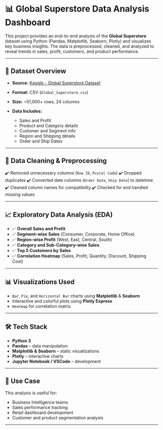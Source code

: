 

# 📊 Global Superstore Data Analysis Dashboard

This project provides an end-to-end analysis of the **Global Superstore** dataset using Python (Pandas, Matplotlib, Seaborn, Plotly) and visualizes key business insights. The data is preprocessed, cleaned, and analyzed to reveal trends in sales, profit, customers, and product performance.

---

## 📁 Dataset Overview

* **Source:** [Kaggle - Global Superstore Dataset](https://www.kaggle.com/datasets/apoorvaappz/global-super-store-dataset)
* **Format:** CSV (`Global_Superstore.csv`)
* **Size:** \~51,000+ rows, 24 columns
* **Data Includes:**

  * Sales and Profit
  * Product and Category details
  * Customer and Segment info
  * Region and Shipping details
  * Order and Ship Dates

---

## 🧹 Data Cleaning & Preprocessing

✔️ Removed unnecessary columns (`Row ID`, `Postal Code`)
✔️ Dropped duplicates
✔️ Converted date columns (`Order Date`, `Ship Date`) to datetime
✔️ Cleaned column names for compatibility
✔️ Checked for and handled missing values

---

## 📈 Exploratory Data Analysis (EDA)

* ✅ **Overall Sales and Profit**
* ✅ **Segment-wise Sales** (Consumer, Corporate, Home Office)
* ✅ **Region-wise Profit** (West, East, Central, South)
* ✅ **Category and Sub-Category-wise Sales**
* ✅ **Top 5 Customers by Sales**
* ✅ **Correlation Heatmap** (Sales, Profit, Quantity, Discount, Shipping Cost)

---

## 📊 Visualizations Used

* `Bar`, `Pie`, and `Horizontal Bar` charts using **Matplotlib** & **Seaborn**
* Interactive and colorful plots using **Plotly Express**
* `Heatmap` for correlation matrix

---

## 🛠️ Tech Stack

* **Python 3**
* **Pandas** – data manipulation
* **Matplotlib & Seaborn** – static visualizations
* **Plotly** – interactive charts
* **Jupyter Notebook / VSCode** – development

---

## 💼 Use Case

This analysis is useful for:

* Business Intelligence teams
* Sales performance tracking
* Retail dashboard development
* Customer and product segmentation analysis

---



